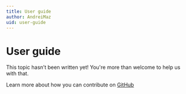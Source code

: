 ```yaml
---
title: User guide
author: AndreiMaz
uid: user-guide
---
```

# User guide

This topic hasn’t been written yet! You're more than welcome to help us with that.

Learn more about how you can contribute on [GitHub](https://github.com/nopSolutions/nopCommerce-Docs/blob/master/CONTRIBUTING.md)